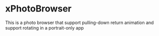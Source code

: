 # xPhotoBrowser
This  is a photo browser that support pulling-down return animation and support rotating in a portrait-only app
